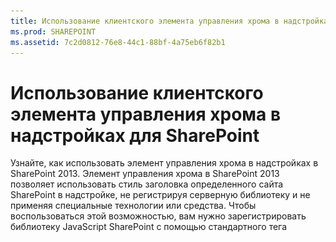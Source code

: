 ```yaml
---
title: Использование клиентского элемента управления хрома в надстройках для SharePoint
ms.prod: SHAREPOINT
ms.assetid: 7c2d0812-76e8-44c1-88bf-4a75eb6f82b1
---
```



# Использование клиентского элемента управления хрома в надстройках для SharePoint
Узнайте, как использовать элемент управления хрома в надстройках в SharePoint 2013.
Элемент управления хрома в SharePoint 2013 позволяет использовать стиль заголовка определенного сайта SharePoint в надстройке, не регистрируя серверную библиотеку и не применяя специальные технологии или средства. Чтобы воспользоваться этой возможностью, вам нужно зарегистрировать библиотеку JavaScript SharePoint с помощью стандартного тега <script>. Вы можете добавить заполнитель с помощью элемента HTML **div**, а затем настроить элемент управления, используя доступные параметры. Элемент управления наследует внешний вид от указанного веб-сайта SharePoint.
  
    
    


## Предварительные требования для использования примеров в этой статье
<a name="SP15Usechromecontrol_Prereq"> </a>

Для выполнения действий, описанных в этом примере, вам необходимо следующее:
  
    
    

- Visual Studio 2015.
    
  
- Среда разработки SharePoint 2013 (для локальных сценариев требуется изоляция надстроек).
    
  
Руководство по настройке среды разработки, соответствующей вашим потребностям, можно найти в статье  [Начало создания приложений для Office и SharePoint](http://msdn.microsoft.com/library/187f8c8c-1b15-471c-80b5-69a40e67deea%28Office.15%29.aspx).
  
    
    

### Основные понятия, которые необходимо знать, перед тем как использовать элемент управления хрома

В следующей таблице перечислены полезные статьи, которые могут помочь вам ознакомиться с основными понятиями, связанными с использованием элемента управления хрома.
  
    
    

**Таблица 1. Основные понятия, связанные с использованием элемента управления хрома**


|**Название статьи**|**Описание**|
|:-----|:-----|
| [Надстройки SharePoint](sharepoint-add-ins.md) <br/> |Узнайте о новой модели надстроек в SharePoint 2013, которая позволяет вам создавать небольшие, простые в использовании решения для конечных пользователей.  <br/> |
| [Проектирование пользовательского интерфейса для надстроек SharePoint](ux-design-for-sharepoint-add-ins.md) <br/> |Ознакомьтесь с параметрами и вариантами построения пользовательского интерфейса при создании Надстройки SharePoint.  <br/> |
| [Хост-сайты, сайты надстроек и компоненты SharePoint в SharePoint 2013](host-webs-add-in-webs-and-sharepoint-components-in-sharepoint-2013.md) <br/> |Узнайте, в чем разница между хост-сайтами и сайтами надстроек. Узнайте, какие компоненты SharePoint 2013 можно включать в надстройку SharePoint, какие компоненты развертываются на хост-сайте, а какие  на сайте надстройки и как развертывается сайт надстройки в изолированном домене.  <br/> |
   

## Пример кода: использование элемента управления хрома в размещенной в облаке надстройке
<a name="SP15Usechromecontrol_Codeexample"> </a>

Размещенная в облаке надстройка включает по крайней мере один удаленный компонент. Чтобы узнать больше, см.  [Выбор шаблонов для разработки и размещения надстройки SharePoint](choose-patterns-for-developing-and-hosting-your-sharepoint-add-in.md). Чтобы использовать элемент управления хрома в размещенной в облаке надстройке, сделайте следующее:
  
    
    

1. Создайте проекты Надстройка SharePoint и удаленного сайта.
    
  
2. Отправьте параметры конфигурации по умолчанию в строке запроса.
    
  
3. Добавьте в веб-проект веб-страницу.
    
  
На рис. 1 показана удаленная веб-страница с элементом управления хрома.
  
    
    

**Рис. 1. Удаленная веб-страница с элементом управления хрома**

  
    
    

  
    
    
![Удаленная веб-страница с элементом управления хрома](images/ChromeControl_result.png)
  
    
    

### Создание проектов Надстройка SharePoint и удаленного сайта


1. Откройте Visual Studio 2015 от имени администратора. Для этого щелкните правой кнопкой мыши значок Visual Studio 2015 в меню **Пуск** и выберите пункт **Запуск от имени администратора**.
    
  
2. Создайте новый проект с помощью шаблона **Надстройка SharePoint**.
    
    На рисунке 2 показано расположение шаблона **Надстройка SharePoint** в Visual Studio 2015: **Шаблоны** > **Visual C#** > **Office/SharePoint** > **Надстройки Office**.
    

   **Рис. 2. Шаблон надстройки SharePoint в Visual Studio**

  

!\[Приложение для шаблона SharePoint 2013 Visual Studio](images/AppForSharePointVSTemplate.PNG)
  

  

  
3. Предоставьте URL-адрес веб-сайта SharePoint, который планируется использовать для отладки.
    
  
4. Выберите **Размещено у поставщика** в качестве варианта размещения надстройки. Пример кода с размещением в SharePoint: [SharePoint-Add-in-JSOM-BasicDataOperations](https://github.com/OfficeDev/SharePoint-Add-in-JSOM-BasicDataOperations).
    
    После завершения работы мастера вы получите в **Обозревателе решений** структуру, которая напоминает структуру, показанную на рис. 3.
    

   **Рис. 3. Надстройка для проектов SharePoint в обозревателе решений**

  

!\[Приложение для проектов SharePoint в обозревателе решений](images/AppVSTemplateSolutionExplorer.jpg)
  

  

  

### Отправка параметров конфигурации по умолчанию в строке запроса


1. Откройте файл Appmanifest.xml в редакторе манифеста.
    
  
2. Добавьте в строку запроса маркер **{StandardTokens}** и дополнительный параметр _SPHostTitle_. На рис. 4 показан редактор манифеста с настроенными параметрами строки запроса.
    
   **Рис. 4. Редактор манифеста с параметрами строки запроса для элемента управления хрома**

  

!\[Редактор манифеста с параметрами строки запроса](images/ChromeControl_manifest.PNG)
  

    Элемент управления хрома автоматически принимает из строки запроса следующие значения:
    
  - **SPHostUrl**
    
  
  - **SPHostTitle**
    
  
  - **SPAppWebUrl**
    
  
  - **SPLanguage**
    
  

    Маркер **{StandardTokens}** включает параметры **SPHostUrl** и **SPAppWebUrl**.
    
  

### Добавление в веб-проект страницы с элементом управления хрома


1. Щелкните правой кнопкой мыши веб-проект и добавьте новую веб-форму.
    
  
2. Скопируйте следующие исправления и вставьте их на страницу ASPX. Исправления выполняют следующие действия:
    
  - загружает библиотеку AJAX из сети доставки содержимого Майкрософт (CDN);
    
  
  - загружает библиотеку jQuery из сети CDN Майкрософт;
    
  
  - загружает файл SP.UI.Controls.js с помощью функции jQuery **getScript**;
    
  
  - определяет функцию обратного вызова для события **onCssLoaded**;
    
  
  - подготавливает параметры для элемента управления хрома;
    
  
  - инициализирует элемент управления хрома.
    
  

 ```HTML
  
<!DOCTYPE html>
<html xmlns="http://www.w3.org/1999/xhtml">
<head>
    <title>Chrome control host page</title>
    <script 
        src="//ajax.aspnetcdn.com/ajax/4.0/1/MicrosoftAjax.js" 
        type="text/javascript">
    </script>
    <script 
        type="text/javascript" 
        src="//ajax.aspnetcdn.com/ajax/jQuery/jquery-1.7.2.min.js">
    </script>      
    <script 
        type="text/javascript"
        src="ChromeLoader.js">
    </script>
<script type="text/javascript">
"use strict";

var hostweburl;

//load the SharePoint resources
$(document).ready(function () {
    //Get the URI decoded URL.
    hostweburl =
        decodeURIComponent(
            getQueryStringParameter("SPHostUrl")
    );

    // The SharePoint js files URL are in the form:
    // web_url/_layouts/15/resource
    var scriptbase = hostweburl + "/_layouts/15/";

    // Load the js file and continue to the 
    //   success handler
    $.getScript(scriptbase + "SP.UI.Controls.js", renderChrome)
});

// Callback for the onCssLoaded event defined
//  in the options object of the chrome control
function chromeLoaded() {
    // When the page has loaded the required
    //  resources for the chrome control,
    //  display the page body.
    $("body").show();
}

//Function to prepare the options and render the control
function renderChrome() {
    // The Help, Account and Contact pages receive the 
    //   same query string parameters as the main page
    var options = {
        "appIconUrl": "siteicon.png",
        "appTitle": "Chrome control add-in",
        "appHelpPageUrl": "Help.html?"
            + document.URL.split("?")[1],
        // The onCssLoaded event allows you to 
        //  specify a callback to execute when the
        //  chrome resources have been loaded.
        "onCssLoaded": "chromeLoaded()",
        "settingsLinks": [
            {
                "linkUrl": "Account.html?"
                    + document.URL.split("?")[1],
                "displayName": "Account settings"
            },
            {
                "linkUrl": "Contact.html?"
                    + document.URL.split("?")[1],
                "displayName": "Contact us"
            }
        ]
    };

    var nav = new SP.UI.Controls.Navigation(
                            "chrome_ctrl_placeholder",
                            options
                        );
    nav.setVisible(true);
}

// Function to retrieve a query string value.
// For production purposes you may want to use
//  a library to handle the query string.
function getQueryStringParameter(paramToRetrieve) {
    var params =
        document.URL.split("?")[1].split("&amp;");
    var strParams = "";
    for (var i = 0; i < params.length; i = i + 1) {
        var singleParam = params[i].split("=");
        if (singleParam[0] == paramToRetrieve)
            return singleParam[1];
    }
}
</script>
</head>

<!-- The body is initally hidden. 
     The onCssLoaded callback allows you to 
     display the content after the required
     resources for the chrome control have
     been loaded.  -->
<body style="display: none">

    <!-- Chrome control placeholder -->
    <div id="chrome_ctrl_placeholder"></div>

    <!-- The chrome control also makes the SharePoint
          Website stylesheet available to your page -->
    <h1 class="ms-accentText">Main content</h1>
    <h2 class="ms-accentText">The chrome control</h2>
    <div id="MainContent">
        This is the page's main content. 
        You can use the links in the header to go to the help, 
        account or contact pages.
    </div>
</body>
</html>
 ```

3. Элемент управления хрома также можно использовать декларативным способом. В следующем примере кода в разметке HTML элемент управления объявляется без использования кода JavaScript для его настройки и инициализации. Эта разметка выполняет следующие задачи:
    
  - предоставляет заполнитель для файла SP.UI.Controls.js JavaScript;
    
  
  - динамически загружает файл SP.UI.Controls.js;
    
  
  - предоставляет заполнитель для элемента управления хрома и задает его параметры.
    
  

 ```HTML
  
<!DOCTYPE html>
<html xmlns="http://www.w3.org/1999/xhtml">
<head>
    <title>Chrome control host page</title>
    <script 
        src="http://ajax.aspnetcdn.com/ajax/4.0/1/MicrosoftAjax.js" 
        type="text/javascript">
    </script>
    <script 
        type="text/javascript" 
        src="http://ajax.aspnetcdn.com/ajax/jQuery/jquery-1.7.2.min.js">
    </script>      
    <script type="text/javascript">
    var hostweburl;

    // Load the SharePoint resources.
    $(document).ready(function () {

        // Get the URI decoded add-in web URL.
        hostweburl =
            decodeURIComponent(
                getQueryStringParameter("SPHostUrl")
        );

        // The SharePoint js files URL are in the form:
        // web_url/_layouts/15/resource.js
        var scriptbase = hostweburl + "/_layouts/15/";

        // Load the js file and continue to the 
        // success handler.
        $.getScript(scriptbase + "SP.UI.Controls.js")
    });

    // Function to retrieve a query string value.
    // For production purposes you may want to use
    // a library to handle the query string.
    function getQueryStringParameter(paramToRetrieve) {
        var params =
            document.URL.split("?")[1].split("&amp;");
        var strParams = "";
        for (var i = 0; i < params.length; i = i + 1) {
            var singleParam = params[i].split("=");
            if (singleParam[0] == paramToRetrieve)
                return singleParam[1];
        }
    }
    </script>
</head>
<body>

    <!-- Chrome control placeholder 
           Options are declared inline.  -->
    <div 
        id="chrome_ctrl_container"
        data-ms-control="SP.UI.Controls.Navigation"  
        data-ms-options=
            '{  
                "appHelpPageUrl" : "Help.html",
                "appIconUrl" : "siteIcon.png",
                "appTitle" : "Chrome control add-in",
                "settingsLinks" : [
                    {
                        "linkUrl" : "Account.html",
                        "displayName" : "Account settings"
                    },
                    {
                        "linkUrl" : "Contact.html",
                        "displayName" : "Contact us"
                    }
                ]
             }'>
    </div>
    
    <!-- The chrome control also makes the SharePoint
          Website style sheet available to your page. -->
    <h1 class="ms-accentText">Main content</h1>
    <h2 class="ms-accentText">The chrome control</h2>
    <div id="MainContent">
        This is the page's main content. 
        You can use the links in the header to go to the help, 
        account or contact pages.
    </div>
</body>
</html>
 ```


    Библиотека SP.UI.Controls.js автоматически отображает элемент управления, если обнаруживает атрибут **data-ms-control="SP.UI.Controls.Navigation"** в элементе **div**.
    
  

### Изменение элемента StartPage в манифесте надстройки


1. Дважды щелкните файл **AppManifest.xml** в **обозревателе решений**.
    
  
2. В раскрывающемся меню **Начальная страница** выберите веб-страницу, использующую элемент управления хрома.
    
  

### Построение и запуск решения


1. Убедитесь, что проект Надстройка SharePoint выбран как запускаемый проект.
    
  
2. Нажмите клавишу F5.
    
    > **Примечание**
      > Когда вы нажимаете клавишу F5, Visual Studio выполняет построение решения, разворачивает надстройку и открывает страницу разрешений для надстройки. 
3. Нажмите кнопку **Trust It (Доверять)**.
    
  
4. Щелкните значок надстройки **ChromeControlCloudhosted**.
    
  
5. При использовании элемента управления хрома на веб-страницах вы также можете использовать таблицу стилей веб-сайта SharePoint, как показано на рис. 4.
    
   **Рис. 5. Использование таблицы стилей веб-сайта SharePoint на странице**

  

!\[На странице используется таблица стилей веб-сайта SharePoint](images/ChromControl_stylesheet.png)
  

  

  

**Таблица 2. Устранение неполадок решения**


|**Проблема**|**Решение**|
|:-----|:-----|
|Необработанное исключение **SP не определен**. <br/> |Убедитесь, что браузер загружает файл SP.UI.Controls.js.  <br/> |
|Элемент управления хрома не выполняет обработку должным образом.  <br/> |Элемент управления хрома поддерживает только режимы документов Internet Explorer 8 и более поздних версий. Убедитесь, что браузер отображает страницу в режиме документов Internet Explorer 8 и более поздних версий.  <br/> |
|Ошибка сертификата.  <br/> |Задайте свойство **SSL включено** веб-проекта равным "false". В проекте Надстройка SharePoint задайте свойство **Веб-проект** равнымNone, а затем верните в свойстве имя своего веб-проекта.  <br/> |
   

## Дальнейшие действия
<a name="SP15Usechromecontrol_Nextsteps"> </a>

В этой статье показано, как использовать элемент управления хрома в надстройке SharePoint. Далее вы можете узнать о других компонентах UX, доступных для надстроек SharePoint. Дополнительные сведения см. в следующих статьях:
  
    
    

-  [Пример кода: использование элемента управления хрома в размещенной в облаке надстройке](http://code.msdn.microsoft.com/SharePoint-2013-Work-with-089ecc6f)
    
  
-  [Пример кода: использование элемента управления хрома и междоменной библиотеки (CSOM)](http://code.msdn.microsoft.com/SharePoint-2013-Use-the-97c30a2e)
    
  
-  [Пример кода: использование элемента управления хрома и междоменной библиотеки (REST)](http://code.msdn.microsoft.com/SharePoint-2013-Use-the-a759e9f8)
    
  
-  [Использование таблицы стилей веб-сайта SharePoint в надстройках для SharePoint](use-a-sharepoint-website-s-style-sheet-in-sharepoint-add-ins.md)
    
  
-  [Выполнение пользовательских действий для развертывания надстроек для SharePoint](create-custom-actions-to-deploy-with-sharepoint-add-ins.md)
    
  
-  [Создание веб-частей надстройки для установки совместно с надстройкой для SharePoint](create-add-in-parts-to-install-with-your-sharepoint-add-in.md)
    
  

## Дополнительные ресурсы
<a name="SP15Usechromecontrol_Addresources"> </a>


-  [Настройка локальной среды разработки надстроек SharePoint](set-up-an-on-premises-development-environment-for-sharepoint-add-ins.md)
    
  
-  [Проектирование пользовательского интерфейса для надстроек SharePoint](ux-design-for-sharepoint-add-ins.md)
    
  
-  [Рекомендации по UX design для надстроек для SharePoint](sharepoint-add-ins-ux-design-guidelines.md)
    
  
-  [Создание компонентов UX в SharePoint 2013](create-ux-components-in-sharepoint-2013.md)
    
  
-  [Существует три способа рассмотрения возможностей проектирования надстроек SharePoint](three-ways-to-think-about-design-options-for-sharepoint-add-ins.md)
    
  
-  [Важные аспекты архитектуры и разработки надстройки SharePoint](important-aspects-of-the-sharepoint-add-in-architecture-and-development-landscap.md)
    
  

